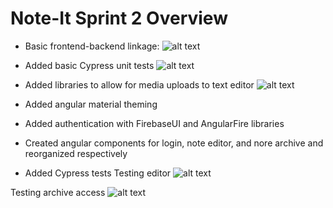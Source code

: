 # Note-It Sprint 2 Overview

- Basic frontend-backend linkage: 
![alt text](https://github.com/Praveena-H/SoftwareEngineering/blob/main/Demos/Demos_sprint2demo.gif "Basic frontend-backend linkage")

- Added basic Cypress unit tests
![alt text](https://github.com/Praveena-H/SoftwareEngineering/blob/main/Demos/Demos_sprint2demo.gif "Basic frontend-backend linkage")

- Added libraries to allow for media uploads to text editor
![alt text](https://github.com/Praveena-H/SoftwareEngineering/blob/main/Demos/Demos_sprint2imagedemo.gif "Basic frontend-backend linkage")

- Added angular material theming
- Added authentication with FirebaseUI and AngularFire libraries
- Created angular components for login, note editor, and nore archive and reorganized respectively

- Added Cypress tests
Testing editor
![alt text](https://github.com/Praveena-H/SoftwareEngineering/blob/main/Demos/editor_test.gif "Editor test")

Testing archive access
![alt text](https://github.com/Praveena-H/SoftwareEngineering/blob/main/Demos/archive_test.gif "Archive test")







